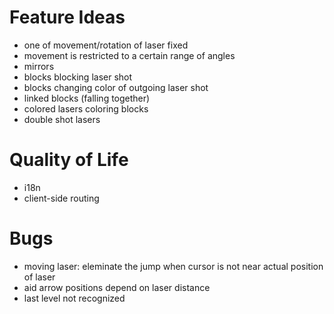 # Feature Ideas

- one of movement/rotation of laser fixed
- movement is restricted to a certain range of angles
- mirrors
- blocks blocking laser shot
- blocks changing color of outgoing laser shot
- linked blocks (falling together)
- colored lasers coloring blocks
- double shot lasers

# Quality of Life
- i18n
- client-side routing

# Bugs
- moving laser: eleminate the jump when cursor is not near actual position of laser
- aid arrow positions depend on laser distance
- last level not recognized 